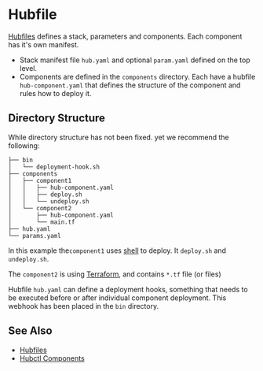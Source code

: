 # Hubfile

[Hubfiles](./manifests) defines a stack, parameters and components. Each component has it's own manifest. 

* Stack manifest file `hub.yaml` and optional `param.yaml` defined on the top level. 
* Components are defined in the `components` directory. Each have a hubfile `hub-component.yaml` that defines the structure of the component and rules how to deploy it. 

## Directory Structure

While directory structure has not been fixed. yet we recommend the following:

```text
├── bin
│   └── deployment-hook.sh       
├── components
│   ├── component1
│   │   ├── hub-component.yaml
│   │   ├── deploy.sh
│   │   └── undeploy.sh
│   └── component2
│       ├── hub-component.yaml
│       └── main.tf
├── hub.yaml
└── params.yaml
```

In this example the`component1` uses [shell](../components/shell) to deploy. It `deploy.sh` and `undeploy.sh`. 

The `component2` is using [Terraform](../components/terraform), and contains `*.tf` file (or files)

Hubfile `hub.yaml` can define a deployment hooks, something that needs to be executed before or after individual component deployment. This webhook has been placed in the `bin` directory.

## See Also

* [Hubfiles](./manifests)
* [Hubctl Components](./components)
